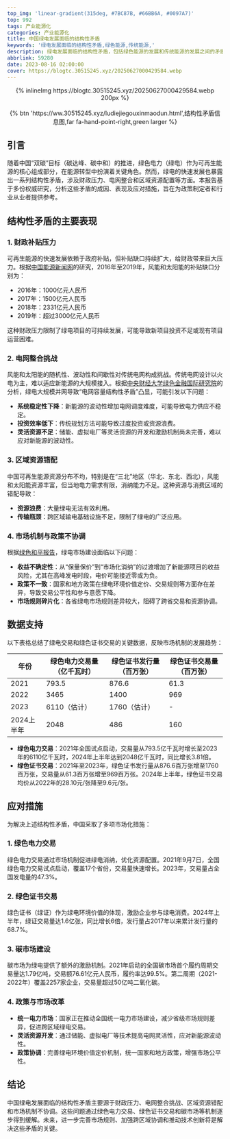 ```yaml
---
top_img: 'linear-gradient(315deg, #7BC87B, #66BB6A, #0097A7)'
top: 992
tags: 产业能源化
categories: 产业能源化
title: 中国绿电发展面临的结构性矛盾
keywords: '绿电发展面临的结构性矛盾,绿色能源,传统能源,'
description: 绿电发展面临的结构性矛盾，包括绿色能源的发展和传统能源的发展之间的矛盾，以及绿色能源的发展和社会需求之间的矛盾。
abbrlink: 59280
date: 2023-08-16 02:00:00
cover: https://blogtc.30515245.xyz/20250627000429584.webp
---
```

<div style="text-align: center;">
{% inlineImg https://blogtc.30515245.xyz/20250627000429584.webp 200px %}
</div>

<br>

<div style="text-align: center;">
{% btn 'https://ww.30515245.xyz/ludiejiegouxinmaodun.html',结构性矛盾信息图,far fa-hand-point-right,green larger %}
</div>

## 引言
随着中国“双碳”目标（碳达峰、碳中和）的推进，绿色电力（绿电）作为可再生能源的核心组成部分，在能源转型中扮演着关键角色。然而，绿电的快速发展也暴露出一系列结构性矛盾，涉及财政压力、电网整合和区域资源配置等方面。本报告基于多份权威研究，分析这些矛盾的成因、表现及应对措施，旨在为政策制定者和行业从业者提供参考。

## 结构性矛盾的主要表现

### 1. 财政补贴压力
可再生能源的快速发展依赖于政府补贴，但补贴缺口持续扩大，给财政带来巨大压力。根据[中国能源新闻网](https://www.cpnn.com.cn/news/baogao2023/202401/t20240122_1670753.html)的研究，2016年至2019年，风能和太阳能的补贴缺口分别为：
- 2016年：1000亿元人民币
- 2017年：1500亿元人民币
- 2018年：2331亿元人民币
- 2019年：超过3000亿元人民币

这种财政压力限制了绿电项目的可持续发展，可能导致新项目投资不足或现有项目运营困难。

### 2. 电网整合挑战
风能和太阳能的随机性、波动性和间歇性对传统电网构成挑战。传统电网设计以火电为主，难以适应新能源的大规模接入。根据[中央财经大学绿色金融国际研究院](https://iigf.cufe.edu.cn/info/1012/5050.htm)的分析，绿电大规模并网导致“电网容量结构性矛盾”凸显，可能引发以下问题：
- **系统稳定性下降**：新能源的波动性增加电网调度难度，可能导致电力供应不稳定。
- **投资效率低下**：传统规划方法可能导致过度投资或资源浪费。
- **灵活资源不足**：储能、虚拟电厂等灵活资源的开发和激励机制尚未完善，难以应对新能源的波动性。

### 3. 区域资源错配
中国可再生能源资源分布不均，特别是在“三北”地区（华北、东北、西北），风能和太阳能资源丰富，但当地电力需求有限，消纳能力不足。这种资源与消费区域的错配导致：
- **资源浪费**：大量绿电无法有效利用。
- **传输瓶颈**：跨区域输电基础设施不足，限制了绿电的广泛应用。

### 4. 市场机制与政策不协调
根据[绿色和平报告](https://www.greenpeace.org.cn/wp-content/uploads/2025/02/Provincial-Green-Power-Market-Development-in-China.pdf)，绿电市场建设面临以下问题：
- **收益不确定性**：从“保量保价”到“市场化消纳”的过渡增加了新能源项目的收益风险，尤其在高峰发电时段，电价可能接近零或为负。
- **政策不一致**：国家和地方政策在绿电环境价值定价、交易规则等方面存在差异，导致交易公平性和参与意愿下降。
- **市场规则碎片化**：各省绿电市场规则差异较大，阻碍了跨省交易和资源协调。

## 数据支持

以下表格总结了绿电交易和绿色证书交易的关键数据，反映市场机制的发展趋势：

| **年份** | **绿色电力交易量（亿千瓦时）** | **绿色证书发行量（百万张）** | **绿色证书交易量（百万张）** |
|----------|-------------------------------|-----------------------------|-----------------------------|
| 2021     | 793.5                        | 876.6                      | 61.3                       |
| 2022     | 3465                         | 1400                       | 969                        |
| 2023     | 6110（估计）                 | 1760（估计）               | -                          |
| 2024上半年 | 2048                       | 486                        | 160                        |

- **绿色电力交易**：2021年全国试点启动，交易量从793.5亿千瓦时增长至2023年的6110亿千瓦时，2024年上半年达到2048亿千瓦时，同比增长3.81倍。
- **绿色证书交易**：2021年至2023年，绿色证书发行量从876.6百万张增至1760百万张，交易量从61.3百万张增至969百万张。2024年上半年，绿色证书交易均价从2022年的28.10元/张降至9.6元/张。

## 应对措施

为解决上述结构性矛盾，中国采取了多项市场化措施：

### 1. 绿色电力交易
绿色电力交易通过市场机制促进绿电消纳，优化资源配置。2021年9月7日，全国绿色电力交易试点启动，覆盖17个省份，交易量快速增长。2023年，交易量占全国发电量的47.3%。

### 2. 绿色证书交易
绿色证书（绿证）作为绿电环境价值的体现，激励企业参与绿电消费。2024年上半年，绿证交易量达1.6亿张，同比增长6倍，发行量占2017年以来累计发行量的68.7%。

### 3. 碳市场建设
碳市场为绿电提供了额外的激励机制。2021年启动的全国碳市场首个履约周期交易量达1.79亿吨，交易额76.61亿元人民币，履约率达99.5%。第二周期（2021-2022年）覆盖2257家企业，交易量超过50亿吨二氧化碳。

### 4. 政策与市场改革
- **统一电力市场**：国家正在推动全国统一电力市场建设，减少省级市场规则差异，促进跨区域绿电交易。
- **灵活资源开发**：通过储能、虚拟电厂等技术提高电网灵活性，应对新能源波动性。
- **政策协调**：完善绿电环境价值定价机制，统一国家和地方政策，增强市场公平性。

## 结论
中国绿电发展面临的结构性矛盾主要源于财政压力、电网整合挑战、区域资源错配和市场机制不协调。这些问题通过绿色电力交易、绿色证书交易和碳市场等机制逐步得到缓解。未来，进一步完善市场规则、加强跨区域协调和推动技术创新将是解决这些矛盾的关键。